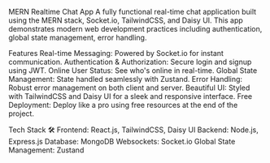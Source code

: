 MERN Realtime Chat App
A fully functional real-time chat application built using the MERN stack, Socket.io, TailwindCSS, and Daisy UI. This app demonstrates modern web development practices including authentication, global state management, error handling.

Features
Real-time Messaging: Powered by Socket.io for instant communication.
Authentication & Authorization: Secure login and signup using JWT.
Online User Status: See who's online in real-time.
Global State Management: State handled seamlessly with Zustand.
Error Handling: Robust error management on both client and server.
Beautiful UI: Styled with TailwindCSS and Daisy UI for a sleek and responsive interface.
Free Deployment: Deploy like a pro using free resources at the end of the project.


Tech Stack 🛠️
Frontend: React.js, TailwindCSS, Daisy UI
Backend: Node.js, Express.js
Database: MongoDB
Websockets: Socket.io
Global State Management: Zustand
